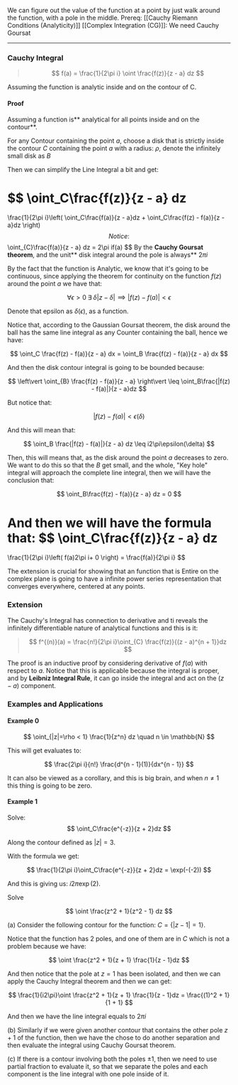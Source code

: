 We can figure out the value of the function at a point by just walk around the function, with a pole in the middle. 
Prereq: 
[[Cauchy Riemann Conditions (Analyticity)]]
[[Complex Integration (CG)]]: We need Cauchy Goursat 

---

### Cauchy Integral

> $$
> f(a) = \frac{1}{2\pi i} \oint \frac{f(z)}{z - a} dz
> $$

Assuming the function is analytic inside and on the contour of C. 

#### Proof

Assuming a function is** analytical for all points inside and on the contour**. 

For any Contour containing the point $a$, choose a disk that is strictly inside the contour $C$ containing the point $a$ with a radius: $\rho$, denote the infinitely small disk as $B$

Then we can simplify the Line Integral a bit and get: 

$$
\oint_C\frac{f(z)}{z - a} dz
=
\frac{1}{2\pi i}\left(
	\oint_C\frac{f(a)}{z - a}dz + 
	\oint_C\frac{f(z) - f(a)}{z - a}dz
\right)
$$
Notice: 
$$
\oint_{C}\frac{f(a)}{z - a} dz = 2\pi if(a)
$$
By the **Cauchy Goursat theorem**, and the unit** disk integral around the pole is always** $2\pi i$

By the fact that the function is Analytic, we know that it's going to be continuous, since applying the theorem for continuity on the function $f(z)$ around the point $a$ we have that: 

$$
\forall \epsilon > 0 \; \exists\;\delta |z - \delta| \implies |f(z) - f(a)| < \epsilon
$$

Denote that epsilon as $\delta(\epsilon)$, as a function. 

Notice that, according to the Gaussian Goursat theorem, the disk around the ball has the same line integral as any Counter containing the ball, hence we have: 

$$
\oint_C \frac{f(z) - f(a)}{z - a} dx = \oint_B \frac{f(z) - f(a)}{z - a} dx
$$

And then the disk contour integral is going to be bounded because: 

$$
\left\vert 
	\oint_{B} \frac{f(z) - f(a)}{z - a}
\right\vert
\leq
\oint_B\frac{|f(z) - f(a)|}{z - a}dz
$$

But notice that: 

$$
|f(z) - f(a)| < \epsilon(\delta)
$$

And this will mean that: 

$$
\oint_B \frac{|f(z) - f(a)|}{z - a} dz
\leq
i2\pi\epsilon(\delta)
$$

Then, this will means that, as the disk around the point $a$ decreases to zero. We want to do this so that the $B$ get small, and the whole, "Key hole" integral will approach the complete line integral, then we will have the conclusion that: 

$$
\oint_B\frac{f(z) - f(a)}{z - a} dz = 0
$$

And then we will have the formula that: 
$$
\oint_C\frac{f(z)}{z - a} dz
=
\frac{1}{2\pi i}\left(
	f(a)2\pi i+ 
	0
\right)
= \frac{f(a)}{2\pi i}
$$

The extension is crucial for showing that an function that is Entire on the complex plane is going to have a infinite power series representation that converges everywhere, centered at any points. 

### Extension

The Cauchy's Integral has connection to derivative and ti reveals the infinitely differentiable nature of analytical functions and this is it: 

> $$
> f^{(n)}(a) = \frac{n!}{2\pi i}\oint_{C} \frac{f(z)}{(z - a)^{n + 1}}dz
> $$

The proof is an inductive proof by considering derivative of $f(a)$ with respect to $a$. Notice that this is applicable because the integral is proper, and by **Leibniz Integral Rule**, it can go inside the integral and act on the $(z - a)$ component. 

### Examples and Applications
#### Example 0

$$
\oint_{|z|=\rho < 1}
\frac{1}{z^n} dz \quad n \in \mathbb{N}
$$

This will get evaluates to: 

$$
\frac{2\pi i}{n!} \frac{d^{n - 1}(1)}{dx^{n - 1}}
$$

It can also be viewed as a corollary, and this is big brain, and when $n\neq 1$ this thing is going to be zero. 

#### Example 1

Solve:
$$
\oint_C\frac{e^{-z}}{z + 2}dz 
$$

Along the contour defined as $|z| = 3$. 

With the formula we get:

$$
\frac{1}{2\pi i}\oint_C\frac{e^{-z}}{z + 2}dz  = \exp(-(-2))
$$

And this is giving us: $i2\pi\exp(2)$.

Solve

$$
\oint \frac{z^2 + 1}{z^2 - 1} dz
$$

(a) Consider the following contour for the function: $C = \{|z - 1| = 1\}$. 

Notice that the function has 2 poles, and one of them are in $C$ which is not a problem because we have: 

$$
\oint \frac{z^2 + 1}{z + 1} \frac{1}{z - 1}dz
$$

And then notice that the pole at $z = 1$ has been isolated, and then we can apply the Cauchy Integral theorem and then we can get: 

$$
\frac{1}{i2\pi}\oint \frac{z^2 + 1}{z + 1} \frac{1}{z - 1}dz = \frac{(1)^2 + 1}{1 + 1}
$$

And then we have the line integral equals to $2\pi i$

(b)
Similarly if we were given another contour that contains the other pole $z + 1$ of the function, then we have the chose to do another separation and then evaluate the integral using Cauchy Goursat theorem. 

(c)
If there is a contour involving both the poles $\pm 1$, then we need to use partial fraction to evaluate it, so that we separate the poles and each component is the line integral with one pole inside of it. 



